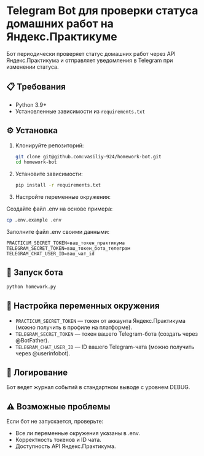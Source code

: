 # Telegram Bot для проверки статуса домашних работ на Яндекс.Практикуме

Бот периодически проверяет статус домашних работ через API Яндекс.Практикума и отправляет уведомления в Telegram при изменении статуса.

## 📋 Требования
- Python 3.9+
- Установленные зависимости из `requirements.txt`

## ⚙️ Установка
1. Клонируйте репозиторий:
   ```bash
   git clone git@github.com:vasiliy-924/homework-bot.git
   cd homework-bot
   ```

2. Установите зависимости:
   ```bash
   pip install -r requirements.txt
   ```

3. Настройте переменные окружения:

Создайте файл .env на основе примера:
```bash
cp .env.example .env
```

Заполните файл .env своими данными:
```
PRACTICUM_SECRET_TOKEN=ваш_токен_практикума
TELEGRAM_SECRET_TOKEN=ваш_токен_бота_телеграм
TELEGRAM_CHAT_USER_ID=ваш_чат_id
```

## 🚀 Запуск бота
```bash
python homework.py
```

## 🔑 Настройка переменных окружения
- `PRACTICUM_SECRET_TOKEN` — токен от аккаунта Яндекс.Практикума (можно получить в профиле на платформе).
- `TELEGRAM_SECRET_TOKEN` — токен вашего Telegram-бота (создать через @BotFather).
- `TELEGRAM_CHAT_USER_ID` — ID вашего Telegram-чата (можно получить через @userinfobot).

## 📝 Логирование
Бот ведет журнал событий в стандартном выводе с уровнем DEBUG.

## ⚠️ Возможные проблемы
Если бот не запускается, проверьте:
- Все ли переменные окружения указаны в .env.
- Корректность токенов и ID чата.
- Доступность API Яндекс.Практикума.

